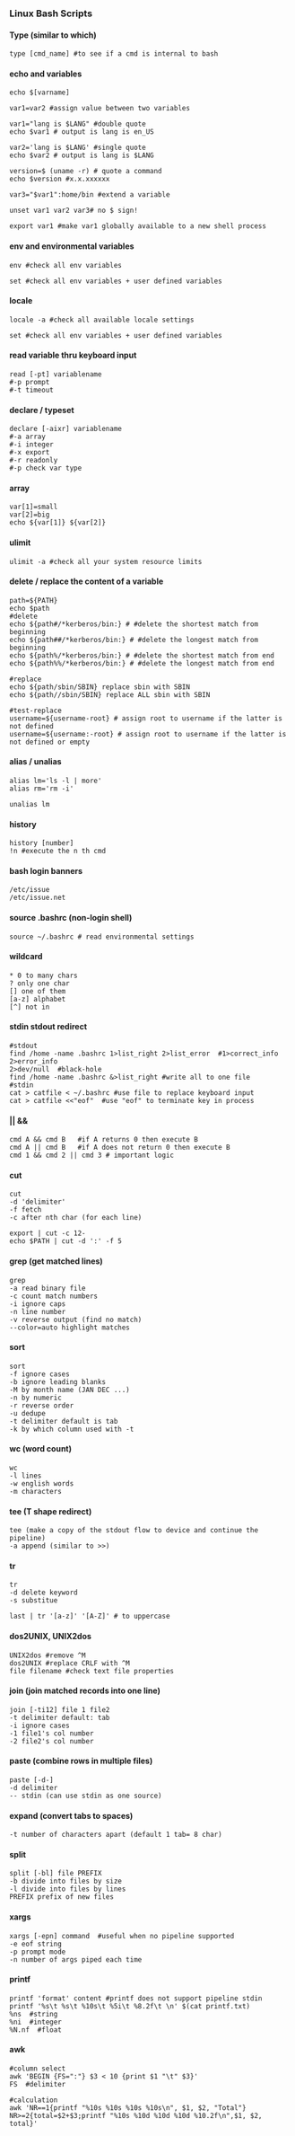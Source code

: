 ### Linux Bash Scripts

#### Type (similar to which)

```
type [cmd_name] #to see if a cmd is internal to bash
```


#### echo and variables

```
echo $[varname] 

var1=var2 #assign value between two variables

var1="lang is $LANG" #double quote
echo $var1 # output is lang is en_US

var2='lang is $LANG' #single quote
echo $var2 # output is lang is $LANG

version=$ (uname -r) # quote a command
echo $version #x.x.xxxxxx

var3="$var1":home/bin #extend a variable

unset var1 var2 var3# no $ sign!

export var1 #make var1 globally available to a new shell process
```

#### env and environmental variables
```
env #check all env variables

set #check all env variables + user defined variables

``` 

#### locale
```
locale -a #check all available locale settings

set #check all env variables + user defined variables

``` 

#### read variable thru keyboard input
```
read [-pt] variablename
#-p prompt
#-t timeout
```

#### declare / typeset
```
declare [-aixr] variablename
#-a array
#-i integer
#-x export
#-r readonly
#-p check var type
```

#### array
```
var[1]=small
var[2]=big
echo ${var[1]} ${var[2]} 
```

#### ulimit
```
ulimit -a #check all your system resource limits
```

#### delete / replace the content of a variable
```
path=${PATH}
echo $path
#delete
echo ${path#/*kerberos/bin:} # #delete the shortest match from beginning
echo ${path##/*kerberos/bin:} # #delete the longest match from beginning
echo ${path%/*kerberos/bin:} # #delete the shortest match from end
echo ${path%%/*kerberos/bin:} # #delete the longest match from end

#replace
echo ${path/sbin/SBIN} replace sbin with SBIN
echo ${path//sbin/SBIN} replace ALL sbin with SBIN

#test-replace
username=${username-root} # assign root to username if the latter is not defined
username=${username:-root} # assign root to username if the latter is not defined or empty
```

#### alias / unalias
```
alias lm='ls -l | more'
alias rm='rm -i'

unalias lm
```

#### history
```
history [number]
!n #execute the n th cmd 
```

#### bash login banners
```
/etc/issue
/etc/issue.net
```

#### source .bashrc (non-login shell)
```
source ~/.bashrc # read environmental settings 
```

#### wildcard
```
* 0 to many chars
? only one char
[] one of them
[a-z] alphabet
[^] not in 
```

#### stdin stdout redirect
```
#stdout
find /home -name .bashrc 1>list_right 2>list_error  #1>correct_info  2>error_info
2>dev/null  #black-hole
find /home -name .bashrc &>list_right #write all to one file
#stdin
cat > catfile < ~/.bashrc #use file to replace keyboard input
cat > catfile <<"eof"  #use "eof" to terminate key in process
```

#### ||   &&
```
cmd A && cmd B   #if A returns 0 then execute B 
cmd A || cmd B   #if A does not return 0 then execute B
cmd 1 && cmd 2 || cmd 3 # important logic
```

#### cut
```
cut 
-d 'delimiter'
-f fetch 
-c after nth char (for each line)

export | cut -c 12-
echo $PATH | cut -d ':' -f 5
```

#### grep (get matched lines)
```
grep 
-a read binary file
-c count match numbers
-i ignore caps
-n line number
-v reverse output (find no match)
--color=auto highlight matches
```

#### sort
```
sort
-f ignore cases
-b ignore leading blanks
-M by month name (JAN DEC ...)
-n by numeric
-r reverse order
-u dedupe
-t delimiter default is tab
-k by which column used with -t
```

#### wc (word count)
```
wc
-l lines
-w english words
-m characters
```

#### tee (T shape redirect)
```
tee (make a copy of the stdout flow to device and continue the pipeline)
-a append (similar to >>)
```
#### tr
```
tr
-d delete keyword
-s substitue

last | tr '[a-z]' '[A-Z]' # to uppercase
```

#### dos2UNIX, UNIX2dos
```
UNIX2dos #remove ^M
dos2UNIX #replace CRLF with ^M
file filename #check text file properties
```

#### join (join matched records into one line)
```
join [-ti12] file 1 file2
-t delimiter default: tab
-i ignore cases
-1 file1's col number
-2 file2's col number
```

#### paste (combine rows in multiple files)
```
paste [-d-]
-d delimiter
-- stdin (can use stdin as one source)
```

#### expand (convert tabs to spaces)
```
-t number of characters apart (default 1 tab= 8 char)

```

#### split
```
split [-bl] file PREFIX 
-b divide into files by size
-l divide into files by lines
PREFIX prefix of new files
```

#### xargs
```
xargs [-epn] command  #useful when no pipeline supported
-e eof string
-p prompt mode
-n number of args piped each time
```

#### printf
```
printf 'format' content #printf does not support pipeline stdin
printf '%s\t %s\t %10s\t %5i\t %8.2f\t \n' $(cat printf.txt)
%ns  #string
%ni  #integer
%N.nf  #float
```

#### awk
```
#column select
awk 'BEGIN {FS=":"} $3 < 10 {print $1 "\t" $3}'
FS  #delimiter

#calculation
awk 'NR==1{printf "%10s %10s %10s %10s\n", $1, $2, "Total"}
NR>=2{total=$2+$3;printf "%10s %10d %10d %10d %10.2f\n",$1, $2, total}'

```